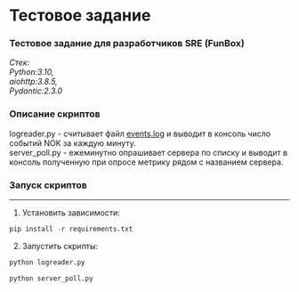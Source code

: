 # Тестовое задание  
### Тестовое задание для разработчиков SRE (FunBox)

*Стек:  
Python:3.10,  
aiohttp:3.8.5,  
Pydantic:2.3.0*

### Описание скриптов

logreader.py - считывает файл [events.log](events.log) и выводит в консоль число событий NOK за каждую минуту.  
server_poll.py - ежеминутно опрашивает сервера по списку и выводит в консоль полученную при опросе метрику рядом с названием сервера.

### Запуск скриптов

---
1. Установить зависимости:
```python
pip install -r requirements.txt
```
2. Запустить скрипты:

```python
python logreader.py
```

```python
python server_poll.py
```